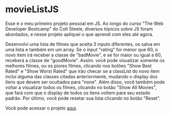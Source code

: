# movieListJS
Esse é o meu primeiro projeto pessoal em JS. Ao longo do curso "The Web Developer Bootcamp" do Colt Steele, diversos tópicos sobre JS foram abordados, e nesse projeto apliquei o que aprendi com eles até agora.

Desenvolvi uma lista de filmes que aceita 3 inputs diferentes, os salva em uma lista e também em um array. Se o input "rating" for menor que 60, o novo item irá receber a classe de "badMovie", e se for maior ou igual a 60, receberá a classe de "goodMovie". Assim. você pode visualizar somente os melhores filmes, ou os piores filmes, clicando nos botões "Show Best Rated" e "Show Worst Rated" que irão checar se a classList do novo item inclui alguma das classes citadas anteriormente, mudando o display dos itens que devem ser ocultados para "none". Além disso, você também pode voltar a visualizar todos os filmes, clicando no botão "Show All Movies", que fará com que o display de todos os itens voltem para seu estado padrão. Por último, você pode resetar sua lista clicando no botão "Reset".

Você pode acessar o projeto [aqui](https://movieslistjs.netlify.app/).
